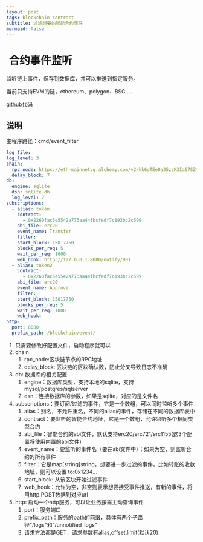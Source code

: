 ```yaml
---
layout: post
tags: blockchain contract
subtitle: 过滤想要的智能合约事件
mermaid: false
---
```


#  合约事件监听

监听链上事件，保存到数据库，并可以推送到指定服务。

当前只支持EVM的链，ethereum、polygon、BSC......

[github代码](https://github.com/lengzhao/contract_event)

## 说明

主程序路径：cmd/event_filter

```yaml
log_file:
log_level: 3
chain:
  rpc_node: https://eth-mainnet.g.alchemy.com/v2/kk6oTEe0a35zzK3Ia67SZtzzibO2N8Fq
  delay_block: 7
db:
  engine: sqlite
  dsn: sqlite.db
  log_level: 2
subscriptions:
  - alias: token
    contract: 
      - 0x2260fac5e5542a773aa44fbcfedf7c193bc2c599
    abi_file: erc20
    event_name: Transfer
    filter: 
    start_block: 15817750
    blocks_per_req: 5
    wait_per_req: 1000
    web_hook: http://127.0.0.1:8080/notify/001
  - alias: token2
    contract: 
      - 0x2260fac5e5542a773aa44fbcfedf7c193bc2c599
    abi_file: erc20
    event_name: Approve
    filter: 
    start_block: 15817750
    blocks_per_req: 5
    wait_per_req: 1000
    web_hook: 
http:
  port: 8080
  prefix_path: /blockchain/event/
```

1. 只需要修改好配置文件，启动程序就可以
2. chain
   1. rpc_node:区块链节点的RPC地址
   2. delay_block: 区块链的区块确认数，防止分叉导致日志不准确
3. db: 数据库的相关配置
   1. engine：数据库类型，支持本地的sqlite，支持mysql/postgres/sqlserver
   2. dsn：连接数据库的参数，如果是sqlite，对应的是文件名
4. subscriptions：要订阅/过滤的事件，它是一个数组，可以同时监听多个事件
   1. alias：别名，不允许重名，不同的alias的事件，存储在不同的数据库表中
   2. contract：要监听的智能合约地址，它是一个数组，允许监听多个相同类型合约
   3. abi_file：智能合约的abi文件，默认支持erc20/erc721/erc1155(这3个配置将使用内置的abi文件)
   4. event_name：要监听的事件名（要在abi文件中）；如果为空，则监听合约的所有事件
   5. filter：它是map[string]string，想要进一步过滤的事件，比如转账的收款地址，则可以设置 to:0x1234...
   6. start_block: 从该区块开始过滤事件
   7. web_hook：允许为空，非空则表示想要接受事件推送，有新的事件，将用http.POST数据到对应url
5. http: 启动一个http服务，可以让业务按需主动查询事件
   1. port：服务端口
   2. prefix_path：服务的path的前缀，具体有两个子路径"/logs"和"/unnotified_logs"
   3. 请求方法都是GET，请求参数有alias,offset,limit(默认20)
